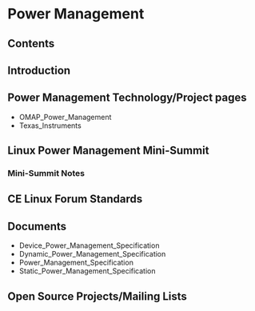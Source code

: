 # Power Management
## Contents
## Introduction
## Power Management Technology/Project pages
* OMAP_Power_Management
* Texas_Instruments
## Linux Power Management Mini-Summit
### Mini-Summit Notes
## CE Linux Forum Standards
## Documents
* Device_Power_Management_Specification
* Dynamic_Power_Management_Specification
* Power_Management_Specification
* Static_Power_Management_Specification
## Open Source Projects/Mailing Lists
